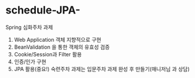 # schedule-JPA-

Spring 심화주차 과제

1. Web Application 객체 지향적으로 구현
2. BeanValidation 을 통한 객체의 유효성 검증
3. Cookie/Session과 Filter 활용
4. 인증/인가 구현
5. JPA 활용(중요!) 숙련주차 과제는 입문주차 과제 완성 후 만들기(매니저님 과 상담)
```

